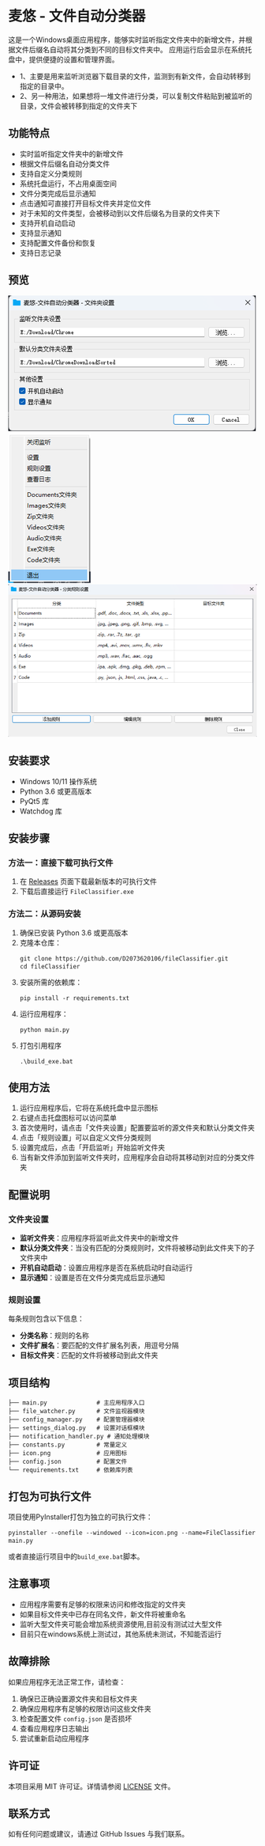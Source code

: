 # 麦悠 - 文件自动分类器

这是一个Windows桌面应用程序，能够实时监听指定文件夹中的新增文件，并根据文件后缀名自动将其分类到不同的目标文件夹中。
应用运行后会显示在系统托盘中，提供便捷的设置和管理界面。

- 1、主要是用来监听浏览器下载目录的文件，监测到有新文件，会自动转移到指定的目录中。
- 2、另一种用法，如果想将一堆文件进行分类，可以复制文件粘贴到被监听的目录，文件会被转移到指定的文件夹下

## 功能特点

- 实时监听指定文件夹中的新增文件
- 根据文件后缀名自动分类文件
- 支持自定义分类规则
- 系统托盘运行，不占用桌面空间
- 文件分类完成后显示通知
- 点击通知可直接打开目标文件夹并定位文件
- 对于未知的文件类型，会被移动到以文件后缀名为目录的文件夹下
- 支持开机自动启动
- 支持显示通知
- 支持配置文件备份和恢复
- 支持日志记录

## 预览

![设置界面](https://github.com/D2073620106/fileClassifier/blob/v1.0.0/preview/1.png?raw=true)
![系统托盘界面](https://github.com/D2073620106/fileClassifier/blob/v1.0.0/preview/2.png?raw=true)
![规则设置界面](https://github.com/D2073620106/fileClassifier/blob/v1.0.0/preview/3.png?raw=true)

## 安装要求

- Windows 10/11 操作系统
- Python 3.6 或更高版本
- PyQt5 库
- Watchdog 库

## 安装步骤

### 方法一：直接下载可执行文件

1. 在 [Releases](https://github.com/D2073620106/fileClassifier/releases) 页面下载最新版本的可执行文件
2. 下载后直接运行 `FileClassifier.exe`

### 方法二：从源码安装

1. 确保已安装 Python 3.6 或更高版本
2. 克隆本仓库：
   ```
   git clone https://github.com/D2073620106/fileClassifier.git
   cd fileClassifier
   ```
3. 安装所需的依赖库：
   ```
   pip install -r requirements.txt
   ```
4. 运行应用程序：
   ```
   python main.py
   ```
5. 打包引用程序
   ```
   .\build_exe.bat
   ```


## 使用方法

1. 运行应用程序后，它将在系统托盘中显示图标
2. 右键点击托盘图标可以访问菜单
3. 首次使用时，请点击「文件夹设置」配置要监听的源文件夹和默认分类文件夹
4. 点击「规则设置」可以自定义文件分类规则
5. 设置完成后，点击「开启监听」开始监听文件夹
6. 当有新文件添加到监听文件夹时，应用程序会自动将其移动到对应的分类文件夹

## 配置说明

### 文件夹设置

- **监听文件夹**：应用程序将监听此文件夹中的新增文件
- **默认分类文件夹**：当没有匹配的分类规则时，文件将被移动到此文件夹下的子文件夹中
- **开机自动启动**：设置应用程序是否在系统启动时自动运行
- **显示通知**：设置是否在文件分类完成后显示通知

### 规则设置

每条规则包含以下信息：

- **分类名称**：规则的名称
- **文件扩展名**：要匹配的文件扩展名列表，用逗号分隔
- **目标文件夹**：匹配的文件将被移动到此文件夹

## 项目结构

```
├── main.py              # 主应用程序入口
├── file_watcher.py      # 文件监视器模块
├── config_manager.py    # 配置管理器模块
├── settings_dialog.py   # 设置对话框模块
├── notification_handler.py # 通知处理模块
├── constants.py         # 常量定义
├── icon.png             # 应用图标
├── config.json          # 配置文件
└── requirements.txt     # 依赖库列表
```

## 打包为可执行文件

项目使用PyInstaller打包为独立的可执行文件：

```
pyinstaller --onefile --windowed --icon=icon.png --name=FileClassifier main.py
```

或者直接运行项目中的`build_exe.bat`脚本。

## 注意事项

- 应用程序需要有足够的权限来访问和修改指定的文件夹
- 如果目标文件夹中已存在同名文件，新文件将被重命名
- 监听大型文件夹可能会增加系统资源使用,目前没有测试过大型文件
- 目前只在windows系统上测试过，其他系统未测试，不知能否运行

## 故障排除

如果应用程序无法正常工作，请检查：

1. 确保已正确设置源文件夹和目标文件夹
2. 确保应用程序有足够的权限访问这些文件夹
3. 检查配置文件 `config.json` 是否损坏
4. 查看应用程序日志输出
5. 尝试重新启动应用程序


## 许可证

本项目采用 MIT 许可证。详情请参阅 [LICENSE](LICENSE) 文件。

## 联系方式

如有任何问题或建议，请通过 GitHub Issues 与我们联系。